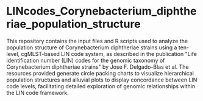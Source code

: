 # LINcodes_Corynebacterium_diphtheriae_population_structure
This repository contains the input files and R scripts used to analyze the population structure of Corynebacterium diphtheriae strains using a ten-level, cgMLST-based LIN code system, as described in the publication "Life identification number (LIN) codes for the genomic taxonomy of Corynebacterium diphtheriae strains" by Jose F. Delgado-Blas et al. The resources provided generate circle packing charts to visualize hierarchical population structures and alluvial plots to display concordance between LIN code levels, facilitating detailed exploration of genomic relationships within the LIN code framework.

